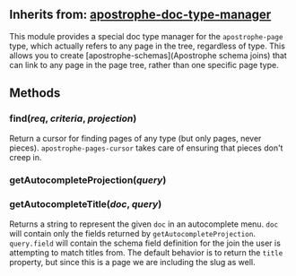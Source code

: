 ## Inherits from: [apostrophe-doc-type-manager](../apostrophe-doc-type-manager/index.html)
This module provides a special doc type manager for the `apostrophe-page` type, which
actually refers to any page in the tree, regardless of type. This
allows you to create [apostrophe-schemas](Apostrophe schema joins) that can link to
any page in the page tree, rather than one specific page type.


## Methods
### find(*req*, *criteria*, *projection*)
Return a cursor for finding pages of any type (but only pages, never pieces).
`apostrophe-pages-cursor` takes care of ensuring that pieces don't creep in.
### getAutocompleteProjection(*query*)

### getAutocompleteTitle(*doc*, *query*)
Returns a string to represent the given `doc` in an
autocomplete menu. `doc` will contain only the fields returned
by `getAutocompleteProjection`. `query.field` will contain
the schema field definition for the join the user is attempting
to match titles from. The default behavior is to return
the `title` property, but since this is a page we are including
the slug as well.
